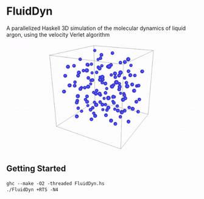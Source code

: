 FluidDyn
==========
A parallelized Haskell 3D simulation of the molecular dynamics of liquid argon, using the velocity Verlet algorithm

![demo](demo.gif)

Getting Started
---------------
```
ghc --make -O2 -threaded FluidDyn.hs
./FluidDyn +RTS -N4
```
